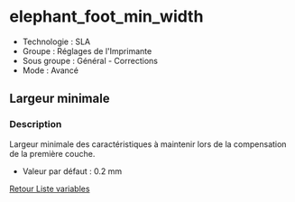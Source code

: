 # elephant_foot_min_width

* Technologie : SLA
* Groupe : Réglages de l'Imprimante
* Sous groupe : Général - Corrections
* Mode : Avancé

## Largeur minimale

### Description

Largeur minimale des caractéristiques à maintenir lors de la compensation de la première couche.

* Valeur par défaut : 0.2 mm

[Retour Liste variables](variable_list.md)
